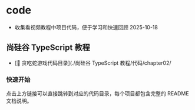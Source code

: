 # code

- 收集看视频教程中项目代码，便于学习和快速回顾 2025-10-18

## 尚硅谷 TypeScript 教程

- [📁 贪吃蛇游戏代码目录](./尚硅谷 TypeScript 教程/代码/chapter02/

### 快速开始

点击上方链接可以直接跳转到对应的代码目录，每个项目都包含完整的 README 文档说明。
